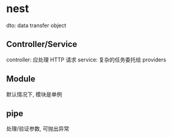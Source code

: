 # nest

dto: data transfer object

## Controller/Service

controller: 应处理 HTTP 请求
service: 复杂的任务委托给 providers

## Module

默认情况下, 模块是单例

## pipe

处理/验证参数, 可抛出异常

